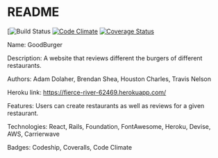 # README

[![Build Status](https://codeship.com/projects/36fc29c0-e1cd-0135-4937-16ab59aa8a96/status?branch=master)
[![Code Climate](https://codeclimate.com/github/HoustonBC/Good_burger/badges/gpa.svg)](https://codeclimate.com/github/HoustonBC/Good_burger)
[![Coverage Status](https://coveralls.io/repos/github/HoustonBC/Good_burger/badge.svg?branch=master)](https://coveralls.io/github/HoustonBC/Good_burger?branch=master)


Name: GoodBurger


Description: A website that reviews different the burgers of different restaurants.

Authors: Adam Dolaher, Brendan Shea, Houston Charles, Travis Nelson

Heroku link: https://fierce-river-62469.herokuapp.com/

Features: Users can create restaurants as well as reviews for a given restaurant.

Technologies: React, Rails, Foundation, FontAwesome, Heroku, Devise, AWS, Carrierwave

Badges: Codeship, Coveralls, Code Climate
